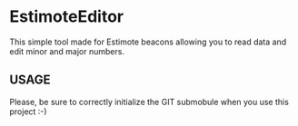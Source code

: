EstimoteEditor
==============

This simple tool made for Estimote beacons allowing you to read data and edit minor and major numbers.

USAGE
-----

Please, be sure to correctly initialize the GIT submobule when you use this project :-)
